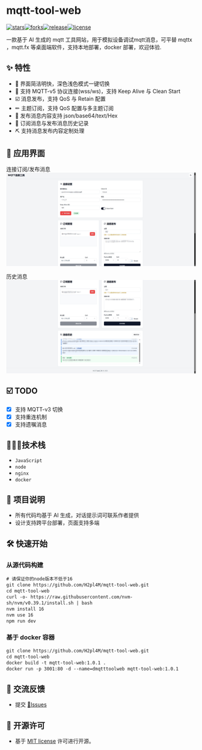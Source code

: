 # mqtt-tool-web

[![stars](https://img.shields.io/github/stars/H2pl4M/mqtt-tool-web?color=%23e74c3c)]()[![forks](https://img.shields.io/github/forks/H2pl4M/mqtt-tool-web?color=%232ecc71)]()[![release](https://img.shields.io/github/v/release/H2pl4M/mqtt-tool-web.svg)](https://github.com/H2pl4M/mqtt-tool-web/releases)[![license](https://img.shields.io/github/license/H2pl4M/mqtt-tool-web?color=%239b59b6)](https://opensource.org/licenses/MIT)
&nbsp;

一款基于 AI 生成的 mqtt 工具网站，用于模拟设备调试mqtt消息，可平替 mqttx ，mqtt.fx 等桌面端软件，支持本地部署，docker 部署，欢迎体验.

## ✨ 特性

- 🎁 界面简洁明快，深色浅色模式一键切换
- 🦄 支持 MQTT-v5 协议连接(wss/ws)，支持 Keep Alive 与 Clean Start
- ☑️ 消息发布，支持 QoS 与 Retain 配置
- ✏  主题订阅，支持 QoS 配置与多主题订阅
- 🎯 发布消息内容支持 json/base64/text/Hex
- 🎈 订阅消息与发布消息历史记录
- ⛏  支持消息发布内容定制处理

## 🎉 应用界面
连接订阅/发布消息
![浅色模式1](./screenshot/演示界面1.png "⚠️界面可能已经更新，请以具体程序为准")

历史消息
![浅色模式2](./screenshot/演示界面2.png "⚠️界面可能已经更新，请以具体程序为准")

## ☑️ TODO

- [x] 支持 MQTT-v3 切换
- [x] 支持重连机制
- [x] 支持遗嘱消息

## 🧑🏻‍🔧技术栈

- `JavaScript`
- `node`
- `nginx`
- `docker`

## 📢 项目说明

- 所有代码均基于 AI 生成，对话提示词可联系作者提供
- 设计支持跨平台部署，页面支持多端

## 🛠 快速开始

### 从源代码构建

```shell
# 请保证你的node版本不低于16
git clone https://github.com/H2pl4M/mqtt-tool-web.git
cd mqtt-tool-web
curl -o- https://raw.githubusercontent.com/nvm-sh/nvm/v0.39.1/install.sh | bash
nvm install 16
nvm use 16
npm run dev
```

### 基于 docker 容器

```shell
git clone https://github.com/H2pl4M/mqtt-tool-web.git
cd mqtt-tool-web
docker build -t mqtt-tool-web:1.0.1 .
docker run -p 3001:80 -d --name=dmqtttoolweb mqtt-tool-web:1.0.1
```

## 🤝 交流反馈

- 提交 [📌Issues](https://github.com/H2pl4M/mqtt-tool-web/issues)

## 📜 开源许可

- 基于 [MIT license](https://opensource.org/licenses/MIT) 许可进行开源。
